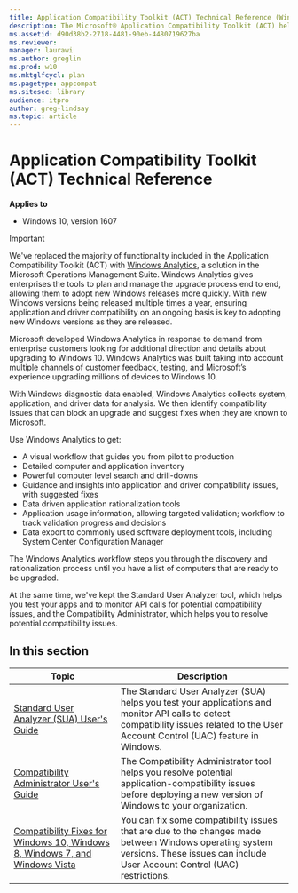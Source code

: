 ```yaml
---
title: Application Compatibility Toolkit (ACT) Technical Reference (Windows 10)
description: The Microsoft® Application Compatibility Toolkit (ACT) helps you determine whether the applications, devices, and computers in your organization are compatible with versions of the Windows® operating system.
ms.assetid: d90d38b2-2718-4481-90eb-4480719627ba
ms.reviewer: 
manager: laurawi
ms.author: greglin
ms.prod: w10
ms.mktglfcycl: plan
ms.pagetype: appcompat
ms.sitesec: library
audience: itproauthor: greg-lindsay
ms.topic: article
---
```


# Application Compatibility Toolkit (ACT) Technical Reference


**Applies to**
- Windows 10, version 1607
 
>[!IMPORTANT]
>We've replaced the majority of functionality included in the Application Compatibility Toolkit (ACT) with [Windows Analytics](../update/windows-analytics-overview.md), a solution in the Microsoft Operations Management Suite. Windows Analytics gives enterprises the tools to plan and manage the upgrade process end to end, allowing them to adopt new Windows releases more quickly. With new Windows versions being released multiple times a year, ensuring application and driver compatibility on an ongoing basis is key to adopting new Windows versions as they are released.
 
Microsoft developed Windows Analytics in response to demand from enterprise customers looking for additional direction and details about upgrading to Windows 10. Windows Analytics was built taking into account multiple channels of customer feedback, testing, and Microsoft’s experience upgrading millions of devices to Windows 10. 
 
With Windows diagnostic data enabled, Windows Analytics collects system, application, and driver data for analysis. We then identify compatibility issues that can block an upgrade and suggest fixes when they are known to Microsoft. 
 
Use Windows Analytics to get:
- A visual workflow that guides you from pilot to production
- Detailed computer and application inventory
- Powerful computer level search and drill-downs 
- Guidance and insights into application and driver compatibility issues, with suggested fixes 
- Data driven application rationalization tools
- Application usage information, allowing targeted validation; workflow to track validation progress and decisions
- Data export to commonly used software deployment tools, including System Center Configuration Manager

The Windows Analytics workflow steps you through the discovery and rationalization process until you have a list of computers that are ready to be upgraded.

At the same time, we've kept the Standard User Analyzer tool, which helps you test your apps and to monitor API calls for potential compatibility issues, and the Compatibility Administrator, which helps you to resolve potential compatibility issues.

## In this section

|Topic |Description |
|------|------------|
|[Standard User Analyzer (SUA) User's Guide](sua-users-guide.md) |The Standard User Analyzer (SUA) helps you test your applications and monitor API calls to detect compatibility issues related to the User Account Control (UAC) feature in Windows. |
|[Compatibility Administrator User's Guide](compatibility-administrator-users-guide.md) |The Compatibility Administrator tool helps you resolve potential application-compatibility issues before deploying a new version of Windows to your organization. |
|[Compatibility Fixes for Windows 10, Windows 8, Windows 7, and Windows Vista](compatibility-fixes-for-windows-8-windows-7-and-windows-vista.md) |You can fix some compatibility issues that are due to the changes made between Windows operating system versions. These issues can include User Account Control (UAC) restrictions. |
